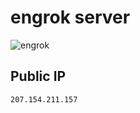 # engrok server

![engrok](https://user-images.githubusercontent.com/55315742/132056058-4ec3f9fd-1342-4fac-8ef4-b80ede294d21.jpg)

## Public IP
```
207.154.211.157
```
